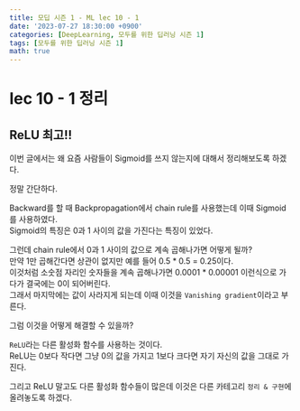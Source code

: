 ```yaml
---
title: 모딥 시즌 1 - ML lec 10 - 1
date: '2023-07-27 18:30:00 +0900'
categories: [DeepLearning, 모두를 위한 딥러닝 시즌 1]
tags: [모두를 위한 딥러닝 시즌 1]
math: true
---
```


# lec 10 - 1 정리  

## ReLU 최고!! 
이번 글에서는 왜 요즘 사람들이 Sigmoid를 쓰지 않는지에 대해서 정리해보도록 하겠다.  

정말 간단하다.  

Backward를 할 때 Backpropagation에서 chain rule를 사용했는데 이때 Sigmoid를 사용하였다.  
Sigmoid의 특징은 0과 1 사이의 값을 가진다는 특징이 있었다.  

그런데 chain rule에서 0과 1 사이의 값으로 계속 곱해나가면 어떻게 될까?  
만약 1만 곱해간다면 상관이 없지만 예를 들어 0.5 * 0.5 = 0.25이다.   
이것처럼 소숫점 자리인 숫자들을 계속 곱해나가면 0.0001 * 0.00001 이런식으로 가다가 결국에는 0이 되어버린다.  
그래서 마지막에는 값이 사라지게 되는데 이때 이것을 `Vanishing gradient`이라고 부른다.  

그럼 이것을 어떻게 해결할 수 있을까?  

`ReLU`라는 다른 활성화 함수를 사용하는 것이다.  
ReLU는 0보다 작다면 그냥 0의 값을 가지고 1보다 크다면 자기 자신의 값을 그대로 가진다.  

그리고 ReLU 말고도 다른 활성화 함수들이 많은데 이것은 다른 카테고리 `정리 & 구현`에 올려놓도록 하겠다.  


